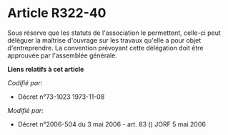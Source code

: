 # Article R322-40

Sous réserve que les statuts de l'association le permettent, celle-ci peut déléguer la maîtrise d'ouvrage sur les travaux
qu'elle a pour objet d'entreprendre. La convention prévoyant cette délégation doit être approuvée par l'assemblée générale.

**Liens relatifs à cet article**

_Codifié par_:

  - Décret n°73-1023 1973-11-08

_Modifié par_:

  - Décret n°2006-504 du 3 mai 2006 - art. 83 () JORF 5 mai 2006
